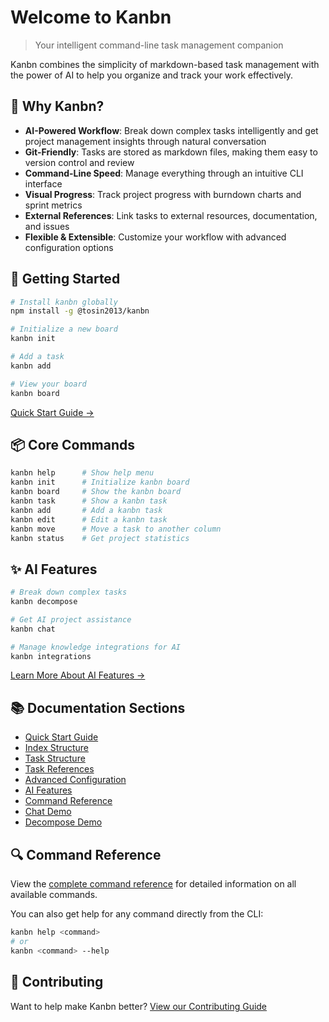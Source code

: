 # Welcome to Kanbn

> Your intelligent command-line task management companion

Kanbn combines the simplicity of markdown-based task management with the power of AI to help you organize and track your work effectively.

## 🎯 Why Kanbn?

- **AI-Powered Workflow**: Break down complex tasks intelligently and get project management insights through natural conversation
- **Git-Friendly**: Tasks are stored as markdown files, making them easy to version control and review
- **Command-Line Speed**: Manage everything through an intuitive CLI interface
- **Visual Progress**: Track project progress with burndown charts and sprint metrics
- **External References**: Link tasks to external resources, documentation, and issues
- **Flexible & Extensible**: Customize your workflow with advanced configuration options

## 🚀 Getting Started

```bash
# Install kanbn globally
npm install -g @tosin2013/kanbn

# Initialize a new board
kanbn init

# Add a task
kanbn add

# View your board
kanbn board
```

[Quick Start Guide →](quick-start.md)

## 📦 Core Commands

```bash
kanbn help      # Show help menu
kanbn init      # Initialize kanbn board
kanbn board     # Show the kanbn board
kanbn task      # Show a kanbn task
kanbn add       # Add a kanbn task
kanbn edit      # Edit a kanbn task
kanbn move      # Move a task to another column
kanbn status    # Get project statistics
```

## ✨ AI Features

```bash
# Break down complex tasks
kanbn decompose

# Get AI project assistance
kanbn chat

# Manage knowledge integrations for AI
kanbn integrations
```

[Learn More About AI Features →](ai-features.md)

## 📚 Documentation Sections

- [Quick Start Guide](quick-start.md)
- [Index Structure](index-structure.md)
- [Task Structure](task-structure.md)
- [Task References](references.md)
- [Advanced Configuration](advanced-configuration.md)
- [AI Features](ai-features.md)
- [Command Reference](commands.md)
- [Chat Demo](demos/chat-demo.md)
- [Decompose Demo](demos/decompose-demo.md)

## 🔍 Command Reference

View the [complete command reference](commands.md) for detailed information on all available commands.

You can also get help for any command directly from the CLI:
```bash
kanbn help <command>
# or
kanbn <command> --help
```

## 🤝 Contributing

Want to help make Kanbn better? [View our Contributing Guide](https://github.com/decision-crafters/kanbn/blob/main/CONTRIBUTING.md)
